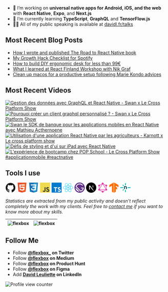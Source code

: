 - 🔭 I’m working on **universal native apps for Android, iOS, and the web** with **React Native**, **Expo**, and **Next.js**
- 🌱 I’m currently learning **TypeScript**, **GraphQL** and **TensorFlow.js**
- 👨‍💻 All of my public speaking is available at [davidl.fr/talks](https://davidl.fr/talks)

## Most Recent Blog Posts

<!-- MEDIUM:START -->
- [How I wrote and published The Road to React Native book](https://flexbox.medium.com/how-i-wrote-and-published-the-road-to-react-native-book-7ca80fa2fd88?source=rss-cc5b33b54088------2)
- [My Growth Hack Checklist for Spotify](https://flexbox.medium.com/how-i-got-more-than-4000-followers-on-spotify-ae4bcb6d6e73?source=rss-cc5b33b54088------2)
- [How to build DIY ergonomic desk for less than 99€](https://flexbox.medium.com/how-to-build-diy-ergonomic-desk-for-less-than-99-82fa51a0d98e?source=rss-cc5b33b54088------2)
- [What I learned at React Finland Workshop with Nik Graf](https://medium.com/react-finland/what-i-learned-at-react-finland-workshop-with-nik-graf-99c37dc1d8c1?source=rss-cc5b33b54088------2)
- [Clean up macos for a productive setup following Marie Kondo advices](https://blog.usejournal.com/kondo-your-mac-b2443f2ebc2f?source=rss-cc5b33b54088------2)
<!-- MEDIUM:END -->

## Most Recent Videos

<!-- BEGIN YOUTUBE-CARDS -->
[![Gestion des données avec GraphQL et React Native - Swan x Le Cross Platform Show](https://ytcards.demolab.com/?id=PAvreRn4Mrc&title=Gestion+des+donne%CC%81es+avec+GraphQL+et+React+Native+-+Swan+x+Le+Cross+Platform+Show&lang=en&timestamp=1742644837&background_color=%230d1117&title_color=%23ffffff&stats_color=%23dedede&max_title_lines=1&width=250&border_radius=5 "Gestion des données avec GraphQL et React Native - Swan x Le Cross Platform Show")](https://www.youtube.com/watch?v=PAvreRn4Mrc)
[![Pourquoi créer un client graphql personnalisé ? -  Swan x Le Cross Platform Show](https://ytcards.demolab.com/?id=ImiuwBx1x-U&title=Pourquoi+cre%CC%81er+un+client+graphql+personnalise%CC%81+%3F+-++Swan+x+Le+Cross+Platform+Show&lang=en&timestamp=1742310029&background_color=%230d1117&title_color=%23ffffff&stats_color=%23dedede&max_title_lines=1&width=250&border_radius=5 "Pourquoi créer un client graphql personnalisé ? -  Swan x Le Cross Platform Show")](https://www.youtube.com/watch?v=ImiuwBx1x-U)
[![Swan le SDK de banque pour les applications mobiles en React Native avec Mathieu Acthernoene](https://ytcards.demolab.com/?id=g5qlv9RsMYY&title=Swan+le+SDK+de+banque+pour+les+applications+mobiles+en+React+Native+avec+Mathieu+Acthernoene&lang=en&timestamp=1741998406&background_color=%230d1117&title_color=%23ffffff&stats_color=%23dedede&max_title_lines=1&width=250&border_radius=5 "Swan le SDK de banque pour les applications mobiles en React Native avec Mathieu Acthernoene")](https://www.youtube.com/watch?v=g5qlv9RsMYY)
[![Utilisation d'une application React Native par les agriculteurs - Karnott x Le cross platform show](https://ytcards.demolab.com/?id=KU6ZRBnpeZw&title=Utilisation+d%27une+application+React+Native+par+les+agriculteurs+-+Karnott+x+Le+cross+platform+show&lang=en&timestamp=1741086025&background_color=%230d1117&title_color=%23ffffff&stats_color=%23dedede&max_title_lines=1&width=250&border_radius=5 "Utilisation d'une application React Native par les agriculteurs - Karnott x Le cross platform show")](https://www.youtube.com/watch?v=KU6ZRBnpeZw)
[![Défis de styling et d'ui sur iPad avec React Native](https://ytcards.demolab.com/?id=k_dhsyxOELk&title=De%CC%81fis+de+styling+et+d%27ui+sur+iPad+avec+React+Native&lang=en&timestamp=1740981627&background_color=%230d1117&title_color=%23ffffff&stats_color=%23dedede&max_title_lines=1&width=250&border_radius=5 "Défis de styling et d'ui sur iPad avec React Native")](https://www.youtube.com/watch?v=k_dhsyxOELk)
[![L'expérience de bootcamp chez POP School - Le Cross Platform Show #applicationmobile #reactnative](https://ytcards.demolab.com/?id=QmKlgKqgoQk&title=L%27expe%CC%81rience+de+bootcamp+chez+POP+School+-+Le+Cross+Platform+Show+%23applicationmobile+%23reactnative&lang=en&timestamp=1740747494&background_color=%230d1117&title_color=%23ffffff&stats_color=%23dedede&max_title_lines=1&width=250&border_radius=5 "L'expérience de bootcamp chez POP School - Le Cross Platform Show #applicationmobile #reactnative")](https://www.youtube.com/watch?v=QmKlgKqgoQk)
<!-- END YOUTUBE-CARDS -->

## Tools I use

<p align="left">
  <img src="https://raw.githubusercontent.com/devicons/devicon/master/icons/github/github-original.svg" alt="git" width="32" height="32"/>
  <img src="https://raw.githubusercontent.com/devicons/devicon/master/icons/html5/html5-original.svg" alt="html5" width="32" height="32"/>
  <img src="https://raw.githubusercontent.com/devicons/devicon/master/icons/css3/css3-original.svg" alt="css3" width="32" height="32"/>

  <img src="https://raw.githubusercontent.com/devicons/devicon/master/icons/javascript/javascript-original.svg" alt="javascript" width="32" height="32"/>
  <img src="https://raw.githubusercontent.com/devicons/devicon/master/icons/typescript/typescript-original.svg" alt="typescript" width="32" height="32"/>
  <img src="https://raw.githubusercontent.com/devicons/devicon/master/icons/react/react-original.svg" alt="react" width="32" height="32"/>
  <img src="https://raw.githubusercontent.com/devicons/devicon/master/icons/gatsby/gatsby-original.svg" alt="gatsby" width="32" height="32"/>
  <img src="https://raw.githubusercontent.com/devicons/devicon/master/icons/nextjs/nextjs-original.svg" alt="nextjs" width="32" height="32"/>
  <img src="https://raw.githubusercontent.com/devicons/devicon/master/icons/graphql/graphql-plain.svg" alt="graphql" width="32" height="32"/>
  <img src="https://raw.githubusercontent.com/devicons/devicon/master/icons/tensorflow/tensorflow-original.svg" alt="tensorflow" width="32" height="32"/>
  <img src="https://raw.githubusercontent.com/devicons/devicon/master/icons/netlify/netlify-original.svg" alt="netlify" width="32" height="32"/>

</p>

<em>Statistics are extracted from my public activity and doesn't reflect completely the work with my clients.</em>
<em>Feel free to <a href="https://davidl.fr/onboading" target="_blank">contact me</a> if you want to know more about my skills.</em>

| <img src="https://github-readme-stats.vercel.app/api?username=flexbox&show_icons=true&theme=buefy" alt="flexbox" />  | <img src="https://github-readme-stats.vercel.app/api/top-langs/?username=flexbox&layout=compact&hide=html&theme=buefy" alt="flexbox" /> |
| ------------- | ------------- |

## Follow Me

- Follow **<a href="https://twitter.com/intent/follow?screen_name=flexbox_">@flexbox_</a> on Twitter**
- Follow **<a href="https://medium.com/@flexbox">@flexbox</a> on Medium**
- Follow **<a href="https://www.producthunt.com/@flexbox">@flexbox</a> on Product Hunt**
- Follow **<a href="https://www.figma.com/@flexbox">@flexbox</a> on Figma**
- Add **<a href="https://www.linkedin.com/in/david-leuliette">David Leuliette</a> on LinkedIn**

![Profile view counter](https://komarev.com/ghpvc/?username=flexbox)
